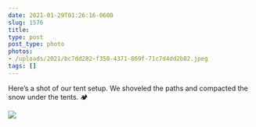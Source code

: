 ```yaml
---
date: 2021-01-29T01:26:16-0600
slug: 1576
title: 
type: post
post_type: photo
photos:
- /uploads/2021/bc7dd282-f350-4371-869f-71c7d4dd2b82.jpeg
tags: []
---
```

Here’s a shot of our tent setup. We shoveled the paths and compacted the snow under the tents. 🏕


![](/uploads/2021/bc7dd282-f350-4371-869f-71c7d4dd2b82.jpeg)


